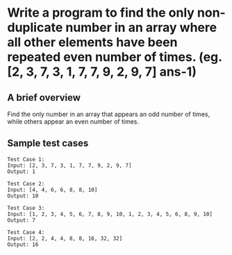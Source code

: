 # Write a program to find the only non-duplicate number in an array where all other elements have been repeated even number of times. (eg. [2, 3, 7, 3, 1, 7, 7, 9, 2, 9, 7] ans-1)
## A brief overview
Find the only number in an array that appears an odd number of times, while others appear an even number of times.
## Sample test cases

```
Test Case 1:
Input: [2, 3, 7, 3, 1, 7, 7, 9, 2, 9, 7]
Output: 1
```
```
Test Case 2:
Input: [4, 4, 6, 6, 8, 8, 10]
Output: 10
```
```
Test Case 3:
Input: [1, 2, 3, 4, 5, 6, 7, 8, 9, 10, 1, 2, 3, 4, 5, 6, 8, 9, 10]
Output: 7
```
```
Test Case 4:
Input: [2, 2, 4, 4, 8, 8, 16, 32, 32]
Output: 16
```
